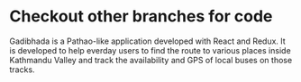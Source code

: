 # Checkout other branches for code
Gadibhada is a Pathao-like application developed with React and Redux. It is developed to help everday users to find the route to various places inside Kathmandu Valley and track the availability and GPS of local buses on those tracks.
